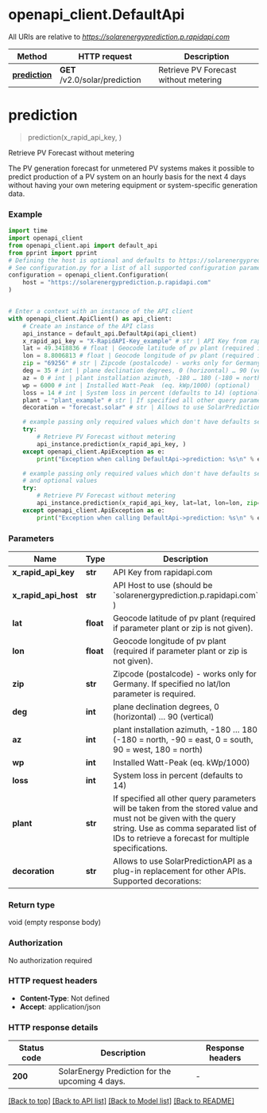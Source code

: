 # openapi_client.DefaultApi

All URIs are relative to *https://solarenergyprediction.p.rapidapi.com*

Method | HTTP request | Description
------------- | ------------- | -------------
[**prediction**](DefaultApi.md#prediction) | **GET** /v2.0/solar/prediction | Retrieve PV Forecast without metering


# **prediction**
> prediction(x_rapid_api_key, )

Retrieve PV Forecast without metering

The PV generation forecast for unmetered PV systems makes it possible to predict production of a PV system on an hourly basis for the next 4 days without having your own metering equipment or system-specific generation data.

### Example


```python
import time
import openapi_client
from openapi_client.api import default_api
from pprint import pprint
# Defining the host is optional and defaults to https://solarenergyprediction.p.rapidapi.com
# See configuration.py for a list of all supported configuration parameters.
configuration = openapi_client.Configuration(
    host = "https://solarenergyprediction.p.rapidapi.com"
)


# Enter a context with an instance of the API client
with openapi_client.ApiClient() as api_client:
    # Create an instance of the API class
    api_instance = default_api.DefaultApi(api_client)
    x_rapid_api_key = "X-RapidAPI-Key_example" # str | API Key from rapidapi.com
    lat = 49.3418836 # float | Geocode latitude of pv plant (required if parameter plant or zip is not given). (optional)
    lon = 8.8006813 # float | Geocode longitude of pv plant (required if parameter plant or zip is not given). (optional)
    zip = "69256" # str | Zipcode (postalcode) - works only for Germany. If specified no lat/lon parameter is required. (optional)
    deg = 35 # int | plane declination degrees, 0 (horizontal) … 90 (vertical) (optional)
    az = 0 # int | plant installation azimuth, -180 … 180 (-180 = north, -90 = east, 0 = south, 90 = west, 180 = north) (optional)
    wp = 6000 # int | Installed Watt-Peak  (eq. kWp/1000) (optional)
    loss = 14 # int | System loss in percent (defaults to 14) (optional)
    plant = "plant_example" # str | If specified all other query parameters will be taken from the stored value and must not be given with the query string.    Use as comma separated list of IDs to retrieve a forecast for multiple specifications. (optional)
    decoration = "forecast.solar" # str | Allows to use SolarPredictionAPI as a plug-in replacement for other APIs.    Supported decorations:    | `forecast.solar` | Output will be formated like [https://forecast.solar](http://doc.forecast.solar/doku.php?id=api:estimate#example) |  |----|----| (optional) if omitted the server will use the default value of "forecast.solar"

    # example passing only required values which don't have defaults set
    try:
        # Retrieve PV Forecast without metering
        api_instance.prediction(x_rapid_api_key, )
    except openapi_client.ApiException as e:
        print("Exception when calling DefaultApi->prediction: %s\n" % e)

    # example passing only required values which don't have defaults set
    # and optional values
    try:
        # Retrieve PV Forecast without metering
        api_instance.prediction(x_rapid_api_key, lat=lat, lon=lon, zip=zip, deg=deg, az=az, wp=wp, loss=loss, plant=plant, decoration=decoration)
    except openapi_client.ApiException as e:
        print("Exception when calling DefaultApi->prediction: %s\n" % e)
```


### Parameters

Name | Type | Description  | Notes
------------- | ------------- | ------------- | -------------
 **x_rapid_api_key** | **str**| API Key from rapidapi.com |
 **x_rapid_api_host** | **str**| API Host to use (should be &#x60;solarenergyprediction.p.rapidapi.com&#x60; ) | defaults to "solarenergyprediction.p.rapidapi.com"
 **lat** | **float**| Geocode latitude of pv plant (required if parameter plant or zip is not given). | [optional]
 **lon** | **float**| Geocode longitude of pv plant (required if parameter plant or zip is not given). | [optional]
 **zip** | **str**| Zipcode (postalcode) - works only for Germany. If specified no lat/lon parameter is required. | [optional]
 **deg** | **int**| plane declination degrees, 0 (horizontal) … 90 (vertical) | [optional]
 **az** | **int**| plant installation azimuth, -180 … 180 (-180 &#x3D; north, -90 &#x3D; east, 0 &#x3D; south, 90 &#x3D; west, 180 &#x3D; north) | [optional]
 **wp** | **int**| Installed Watt-Peak  (eq. kWp/1000) | [optional]
 **loss** | **int**| System loss in percent (defaults to 14) | [optional]
 **plant** | **str**| If specified all other query parameters will be taken from the stored value and must not be given with the query string.    Use as comma separated list of IDs to retrieve a forecast for multiple specifications. | [optional]
 **decoration** | **str**| Allows to use SolarPredictionAPI as a plug-in replacement for other APIs.    Supported decorations:    | &#x60;forecast.solar&#x60; | Output will be formated like [https://forecast.solar](http://doc.forecast.solar/doku.php?id&#x3D;api:estimate#example) |  |----|----| | [optional] if omitted the server will use the default value of "forecast.solar"

### Return type

void (empty response body)

### Authorization

No authorization required

### HTTP request headers

 - **Content-Type**: Not defined
 - **Accept**: application/json


### HTTP response details

| Status code | Description | Response headers |
|-------------|-------------|------------------|
**200** | SolarEnergy Prediction for the upcoming 4 days.   |  -  |

[[Back to top]](#) [[Back to API list]](../README.md#documentation-for-api-endpoints) [[Back to Model list]](../README.md#documentation-for-models) [[Back to README]](../README.md)

